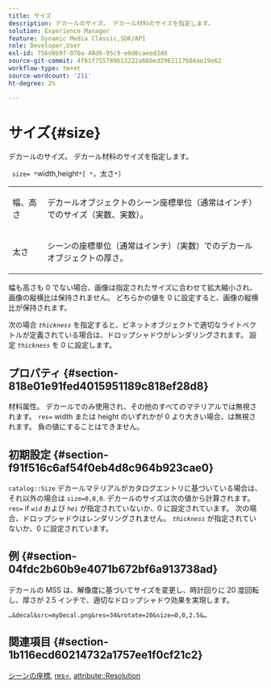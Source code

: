 ```yaml
---
title: サイズ
description: デカールのサイズ。 デカール材料のサイズを指定します。
solution: Experience Manager
feature: Dynamic Media Classic,SDK/API
role: Developer,User
exl-id: 756d8b9f-076a-48d6-95c9-e0d6caeed3dd
source-git-commit: 4f81f755789613222a66bed2961117604ae19e62
workflow-type: tm+mt
source-wordcount: '211'
ht-degree: 2%

---
```


# サイズ{#size}

デカールのサイズ。 デカール材料のサイズを指定します。

` size= *`width,height`*[ *`，太さ`*]`

<table id="simpletable_00B1226F3B8B49D895D1269AB03D5043"> 
 <tr class="strow"> 
  <td class="stentry"> <p> <span class="varname"> 幅、高さ </span> </p> </td> 
  <td class="stentry"> <p>デカールオブジェクトのシーン座標単位（通常はインチ）でのサイズ（実数、実数）。 </p> </td> 
 </tr> 
 <tr class="strow"> 
  <td class="stentry"> <p> <span class="varname"> 太さ </span> </p> </td> 
  <td class="stentry"> <p>シーンの座標単位（通常はインチ）（実数）でのデカールオブジェクトの厚さ。 </p> </td> 
 </tr> 
</table>

幅も高さも 0 でない場合、画像は指定されたサイズに合わせて拡大縮小され、画像の縦横比は保持されません。 どちらかの値を 0 に設定すると、画像の縦横比が保持されます。

次の場合 *`thickness`* を指定すると、ビネットオブジェクトで適切なライトベクトルが定義されている場合は、ドロップシャドウがレンダリングされます。 設定 *`thickness`* を 0 に設定します。

## プロパティ {#section-818e01e91fed4015951189c818ef28d8}

材料属性。 デカールでのみ使用され、その他のすべてのマテリアルでは無視されます。 `res=` width または height のいずれかが 0 より大きい場合、は無視されます。 負の値にすることはできません。

## 初期設定 {#section-f91f516c6af54f0eb4d8c964b923cae0}

`catalog::Size` デカールマテリアルがカタログエントリに基づいている場合は、それ以外の場合は `size=0,0,0`. デカールのサイズは次の値から計算されます。 `res=` if *`wid`* および *`hei`* が指定されていないか、0 に設定されています。 次の場合、ドロップシャドウはレンダリングされません。 *`thickness`* が指定されていないか、0 に設定されています。

## 例 {#section-04fdc2b60b9e4071b672bf6a913738ad}

デカールの MSS は、解像度に基づいてサイズを変更し、時計回りに 20 度回転し、厚さが 2.5 インチで、適切なドロップシャドウ効果を実現します。

`…&decal&src=myDecal.png&res=34&rotate=20&size=0,0,2.5&…`

## 関連項目 {#section-1b116ecd60214732a1757ee1f0cf21c2}

[シーンの座標](../../../../../ir-api/http-protocol/image-rendering-api-ref/c-ir-http-protocol-ref/c-ir-http-protocol-syntax-and-features/c-ir-vignettes/c-ir-scene-coordinates.md#concept-528507024fa640b19a2631357febf7f1), [res=](../../../../../ir-api/http-protocol/image-rendering-api-ref/c-ir-http-protocol-ref/c-ir-http-protocol-command-reference/r-ir-res.md#reference-0ad9de8887144c83a6db97b4994f7c04), [attribute::Resolution](../../../../../ir-api/material-cat/image-rendering-api-ref/c-ir-material-catalog/c-ir-attributes-reference/r-ir-resolution.md#reference-09fe14e6bfbf4db6b7f4369fffecc806)
